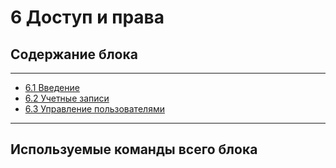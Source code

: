 # 6  Доступ и права


## Содержание блока

---

- [6.1 Введение](/6%20%20Доступ%20и%20права/6.1%20Введение.md)
- [6.2 Учетные записи](/6%20%20Доступ%20и%20права/6.2%20Учетные%20записи.md)
- [6.3 Управление пользователями](/6%20%20Доступ%20и%20права/6.3%20Управление%20пользователями.md)


---

## Используемые команды всего блока